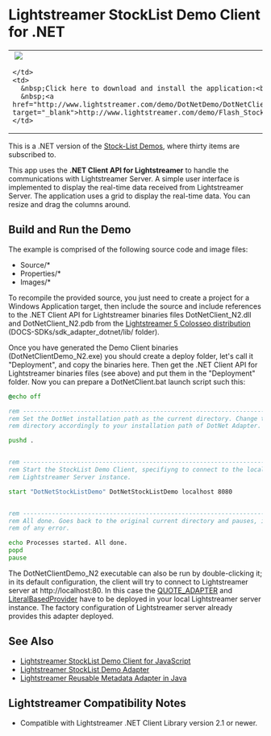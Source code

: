 
Lightstreamer StockList Demo Client for .NET
============================================

<table>
  <tr>
    <td style="text-align: left">
      &nbsp;<a href="http://www.lightstreamer.com/demo/DotNetDemo/DotNetClientDemo_N2.msi" target="_blank"><img src="http://www.lightstreamer.com/img/demo/screen_dotnet.png"></a>&nbsp;
      
    </td>
    <td>
      &nbsp;Click here to download and install the application:<br>
      &nbsp;<a href="http://www.lightstreamer.com/demo/DotNetDemo/DotNetClientDemo_N2.msi" target="_blank">http://www.lightstreamer.com/demo/Flash_StockListDemo_Basic/</a>
    </td>
  </tr>
</table>

This is a .NET version of the [Stock-List Demos](https://github.com/Weswit/Lightstreamer-example-Stocklist-client-javascript), where thirty items are subscribed to.<br>

This app uses the <b>.NET Client API for Lightstreamer</b> to handle the communications with Lightstreamer Server. A simple user interface is implemented to display the real-time data received from Lightstreamer Server.
The application uses a grid to display the real-time data. You can resize and drag the columns around.


Build and Run the Demo
----------------------

The example is comprised of the following source code and image files:
* Source/*
* Properties/*
* Images/*

To recompile the provided source, you just need to create a project for a Windows Application target, then include the source and include references to the .NET Client API for Lightstreamer binaries files DotNetClient_N2.dll and DotNetClient_N2.pdb from the [Lightstreamer 5 Colosseo distribution](http://www.lightstreamer.com/download) (DOCS-SDKs/sdk_adapter_dotnet/lib/ folder).

Once you have generated the Demo Client binaries (DotNetClientDemo_N2.exe) you should create a deploy folder, let's call it "Deployment", and copy the binaries here. Then get the .NET Client API for Lightstreamer binaries files (see above) and put them in the "Deployment" folder.
Now you can prepare a  DotNetClient.bat launch script such this:
```cmd
@echo off

rem ---------------------------------------------------------------------------
rem Set the DotNet installation path as the current directory. Change the 
rem directory accordingly to your installation path of DotNet Adapter.

pushd .


rem ---------------------------------------------------------------------------
rem Start the StockList Demo Client, specifiyng to connect to the local
rem Lightstreamer Server instance.

start "DotNetStockListDemo" DotNetStockListDemo localhost 8080


rem ---------------------------------------------------------------------------
rem All done. Goes back to the original current directory and pauses, in case 
rem of any error.

echo Processes started. All done.
popd
pause
```

The DotNetClientDemo_N2 executable can also be run by double-clicking it; in its default configuration, the client will try to connect to Lightstreamer server at http://localhost:80.
In this case the [QUOTE_ADAPTER](https://github.com/Weswit/Lightstreamer-example-Stocklist-adapter-java) and [LiteralBasedProvider](https://github.com/Weswit/Lightstreamer-example-ReusableMetadata-adapter-java) have to be deployed in your local Lightstreamer server instance. The factory configuration of Lightstreamer server already provides this adapter deployed.<br>


See Also
--------

* [Lightstreamer StockList Demo Client for JavaScript](https://github.com/Weswit/Lightstreamer-example-Stocklist-client-javascript)
* [Lightstreamer StockList Demo Adapter](https://github.com/Weswit/Lightstreamer-example-Stocklist-adapter-java)
* [Lightstreamer Reusable Metadata Adapter in Java](https://github.com/Weswit/Lightstreamer-example-ReusableMetadata-adapter-java)

Lightstreamer Compatibility Notes
---------------------------------

- Compatible with Lightstreamer .NET Client Library version 2.1 or newer.